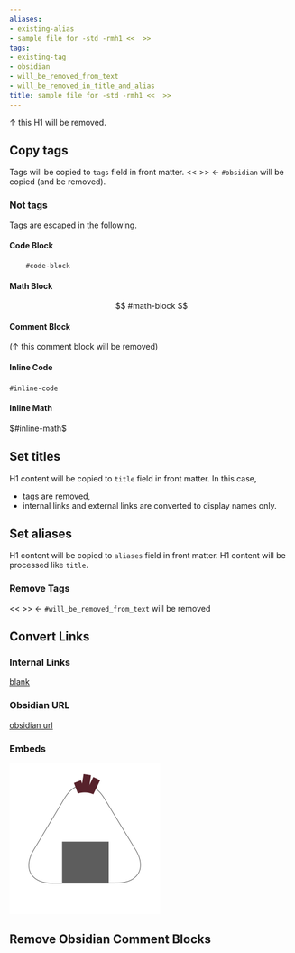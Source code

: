 ```yaml
---
aliases:
- existing-alias
- sample file for -std -rmh1 <<  >>
tags:
- existing-tag
- obsidian
- will_be_removed_from_text
- will_be_removed_in_title_and_alias
title: sample file for -std -rmh1 <<  >>
---
```

↑ this H1 will be removed.

## Copy tags
Tags will be copied to `tags` field in front matter.
<<  >> <- `#obsidian` will be copied (and be removed).

### Not tags
Tags are escaped in the following.

#### Code Block
```
	#code-block
```

#### Math Block
$$
	#math-block
$$

#### Comment Block

(↑ this comment block will be removed)

#### Inline Code
`#inline-code`

#### Inline Math
$#inline-math$


## Set titles
H1 content will be copied to `title` field in front matter.
In this case,
- tags are removed,
- internal links and external links are converted to display names only.

## Set aliases
H1 content will be copied to `aliases` field in front matter.
H1 content will be processed like `title`.

### Remove Tags
<<  >> <- `#will_be_removed_from_text` will be removed

## Convert Links
### Internal Links
[blank](blank.md)

### Obsidian URL
[obsidian url](blank.md)

### Embeds
![image.svg](image.svg)

## Remove Obsidian Comment Blocks
